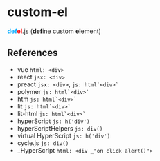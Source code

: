# custom-el

<b style="color:#0af">def</b><b style="color:#f00">el</b>.js
(**def**ine custom **el**ement)

## References

- vue `html: <div>`
- react `jsx: <div>`
- preact `jsx: <div>`, ``js: html`<div>` ``
- polymer ``js: html`<div>` ``
- htm ``js: html`<div>` ``
- lit ``js: html`<div>` ``
- lit-html ``js: html`<div>` ``
- hyperScript `js: h('div')`
- hyperScriptHelpers `js: div()`
- virtual HyperScript `js: h('div')`
- cycle.js `js: div()`
- \_HyperScript `html: <div _"on click alert()">`
